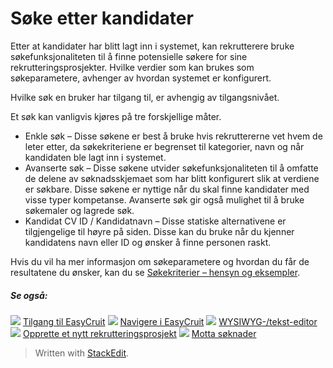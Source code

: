 # Søke etter kandidater

Etter at kandidater har blitt lagt inn i systemet, kan rekrutterere bruke søkefunksjonaliteten til å finne potensielle søkere for sine rekrutteringsprosjekter. Hvilke verdier som kan brukes som søkeparametere, avhenger av hvordan systemet er konfigurert.

Hvilke søk en bruker har tilgang til, er avhengig av tilgangsnivået.

Et søk kan vanligvis kjøres på tre forskjellige måter.

-   Enkle søk – Disse søkene er best å bruke hvis rekruttererne vet hvem de leter etter, da søkekriteriene er begrenset til kategorier, navn og når kandidaten ble lagt inn i systemet.
-   Avanserte søk – Disse søkene utvider søkefunksjonaliteten til å omfatte de delene av søknadsskjemaet som har blitt konfigurert slik at verdiene er søkbare. Disse søkene er nyttige når du skal finne kandidater med visse typer kompetanse. Avanserte søk gir også mulighet til å bruke søkemaler og lagrede søk.
-   Kandidat CV ID / Kandidatnavn – Disse statiske alternativene er tilgjengelige til høyre på siden. Disse kan du bruke når du kjenner kandidatens navn eller ID og ønsker å finne personen raskt.

Hvis du vil ha mer informasjon om søkeparametere og hvordan du får de resultatene du ønsker, kan du se  [Søkekriterier – hensyn og eksempler](searching_criteria_considerations_and_examples.htm).

##### Se også:

![](../Resources/Images/icon-document-link.png)  [Tilgang til EasyCruit](accessing_easycruit.htm)
![](../Resources/Images/icon-document-link.png)  [Navigere i EasyCruit](navigation_in_easycruit.htm)
![](../Resources/Images/icon-document-link.png)  [WYSIWYG-/tekst-editor](wysiwyg_text_editor.htm)
![](../Resources/Images/icon-document-link.png)  [Opprette et nytt rekrutteringsprosjekt](creating_a_new_vacancy.htm)
![](../Resources/Images/icon-document-link.png)  [Motta søknader](receiving_applications.htm)


> Written with [StackEdit](https://stackedit.io/).
<!--stackedit_data:
eyJoaXN0b3J5IjpbLTk2ODA5MDAzM119
-->